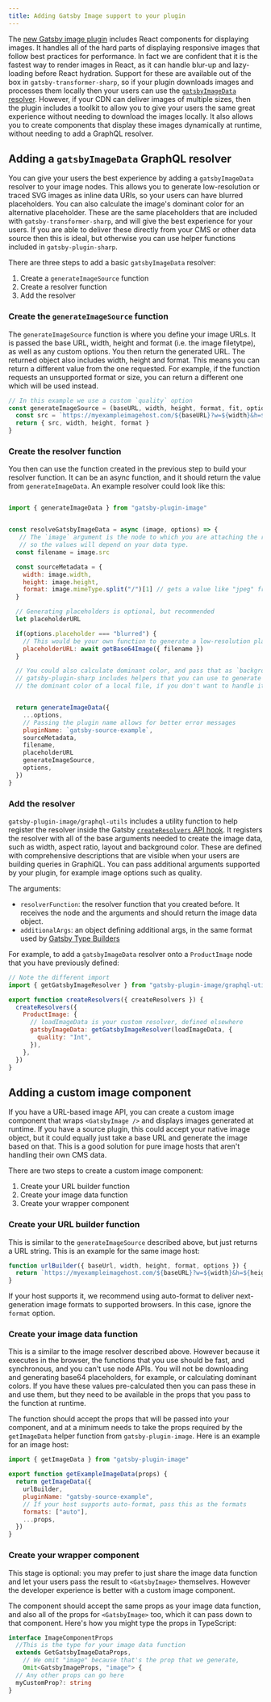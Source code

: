 ```yaml
---
title: Adding Gatsby Image support to your plugin
---
```


The [new Gatsby image plugin](https://www.gatsbyjs.com/docs/how-to/images-and-media/using-gatsby-plugin-image) includes React components for displaying images. It handles all of the hard parts of displaying responsive images that follow best practices for performance. In fact we are confident that it is the fastest way to render images in React, as it can handle blur-up and lazy-loading before React hydration.
Support for these are available out of the box in `gatsby-transformer-sharp`, so if your plugin downloads images and processes them locally then your users can use the [`gatsbyImageData` resolver](https://www.gatsbyjs.com/docs/how-to/images-and-media/using-gatsby-plugin-image#dynamic-images). However, if your CDN can deliver images of multiple sizes, then the plugin includes a toolkit to allow you to give your users the same great experience without needing to download the images locally. It also allows you to create components that display these images dynamically at runtime, without needing to add a GraphQL resolver.

## Adding a `gatsbyImageData` GraphQL resolver

You can give your users the best experience by adding a `gatsbyImageData` resolver to your image nodes. This allows you to generate low-resolution or traced SVG images as inline data URIs, so your users can have blurred placeholders. You can also calculate the image's dominant color for an alternative placeholder. These are the same placeholders that are included with `gatsby-transformer-sharp`, and will give the best experience for your users. If you are able to deliver these directly from your CMS or other data source then this is ideal, but otherwise you can use helper functions included in `gatsby-plugin-sharp`.

There are three steps to add a basic `gatsbyImageData` resolver:

1. Create a `generateImageSource` function
2. Create a resolver function
3. Add the resolver

### Create the `generateImageSource` function

The `generateImageSource` function is where you define your image URLs. It is passed the base URL, width, height and format (i.e. the image filetytpe), as well as any custom options. You then return the generated URL. The returned object also includes width, height and format. This means you can return a different value from the one requested. For example, if the function requests an unsupported format or size, you can return a different one which will be used instead.

```js:title=gatsby-source-example/gatsby-node.js
// In this example we use a custom `quality` option
const generateImageSource = (baseURL, width, height, format, fit, options) => {
  const src = `https://myexampleimagehost.com/${baseURL}?w=${width}&h=${height}&fmt=${format}&q=${options.quality}`
  return { src, width, height, format }
}
```

### Create the resolver function

You then can use the function created in the previous step to build your resolver function. It can be an async function, and it should return the value from `generateImageData`. An example resolver could look like this:

```js::title=gatsby-source-example/gatsby-node.js

import { generateImageData } from "gatsby-plugin-image"


const resolveGatsbyImageData = async (image, options) => {
   // The `image` argument is the node to which you are attaching the resolver,
   // so the values will depend on your data type.
  const filename = image.src

  const sourceMetadata = {
    width: image.width,
    height: image.height,
    format: image.mimeType.split("/")[1] // gets a value like "jpeg" from "image/jpeg"
  }

  // Generating placeholders is optional, but recommended
  let placeholderURL

  if(options.placeholder === "blurred") {
    // This would be your own function to generate a low-resolution placeholder
    placeholderURL: await getBase64Image({ filename })
  }

  // You could also calculate dominant color, and pass that as `backgroundColor`
  // gatsby-plugin-sharp includes helpers that you can use to generate a tracedSVG or calculate
  // the dominant color of a local file, if you don't want to handle it in your plugin


  return generateImageData({
    ...options,
    // Passing the plugin name allows for better error messages
    pluginName: `gatsby-source-example`,
    sourceMetadata,
    filename,
    placeholderURL
    generateImageSource,
    options,
  })
}

```

### Add the resolver

`gatsby-plugin-image/graphql-utils` includes a utility function to help register the resolver inside the Gatsby [`createResolvers` API hook](https://www.gatsbyjs.com/docs/reference/config-files/gatsby-node/#createResolvers). It registers the resolver with all of the base arguments needed to create the image data, such as width, aspect ratio, layout and background color. These are defined with comprehensive descriptions that are visible when your users are building queries in GraphiQL. You can pass additional arguments supported by your plugin, for example image options such as quality.

The arguments:

- `resolverFunction`: the resolver function that you created before. It receives the node and the arguments and should return the image data object.
- `additionalArgs`: an object defining additional args, in the same format used by [Gatsby Type Builders](https://www.gatsbyjs.com/docs/reference/graphql-data-layer/schema-customization/#gatsby-type-builders)

For example, to add a `gatsbyImageData` resolver onto a `ProductImage` node that you have previously defined:

```js:title=gatsby-source-example/gatsby-node.js
// Note the different import
import { getGatsbyImageResolver } from "gatsby-plugin-image/graphql-utils"

export function createResolvers({ createResolvers }) {
  createResolvers({
    ProductImage: {
      // loadImageData is your custom resolver, defined elsewhere
      gatsbyImageData: getGatsbyImageResolver(loadImageData, {
        quality: "Int",
      }),
    },
  })
}
```

## Adding a custom image component

If you have a URL-based image API, you can create a custom image component that wraps `<GatsbyImage />` and displays images generated at runtime. If you have a source plugin, this could accept your native image object, but it could equally just take a base URL and generate the image based on that. This is a good solution for pure image hosts that aren't handling their own CMS data.

There are two steps to create a custom image component:

1. Create your URL builder function
2. Create your image data function
3. Create your wrapper component

### Create your URL builder function

This is similar to the `generateImageSource` described above, but just returns a URL string. This is an example for the same image host:

```js
function urlBuilder({ baseUrl, width, height, format, options }) {
  return `https://myexampleimagehost.com/${baseURL}?w=${width}&h=${height}&fmt=${format}&q=${options.quality}`
}
```

If your host supports it, we recommend using auto-format to deliver next-generation image formats to supported browsers. In this case, ignore the `format` option.

### Create your image data function

This is a similar to the image resolver described above. However because it executes in the browser, the functions that you use should be fast, and synchronous, and you can't use node APIs. You will not be downloading and generating base64 placeholders, for example, or calculating dominant colors. If you have these values pre-calculated then you can pass these in and use them, but they need to be available in the props that you pass to the function at runtime.

The function should accept the props that will be passed into your component, and at a minimum needs to take the props required by the `getImageData` helper function from `gatsby-plugin-image`. Here is an example for an image host:

```js
import { getImageData } from "gatsby-plugin-image"

export function getExampleImageData(props) {
  return getImageData({
    urlBuilder,
    pluginName: "gatsby-source-example",
    // If your host supports auto-format, pass this as the formats
    formats: ["auto"],
    ...props,
  })
}
```

### Create your wrapper component

This stage is optional: you may prefer to just share the image data function and let your users pass the result to `<GatsbyImage>` themselves. However the developer experience is better with a custom image component.

The component should accept the same props as your image data function, and also all of the props for `<GatsbyImage>` too, which it can pass down to that component. Here's how you might type the props in TypeScript:

```typescript
interface ImageComponentProps
  //This is the type for your image data function
  extends GetGatsbyImageDataProps,
    // We omit "image" because that's the prop that we generate,
    Omit<GatsbyImageProps, "image"> {
  // Any other props can go here
  myCustomProp?: string
}
```

<!-- export interface IGetImageDataArgs<OptionsType = {}> {
  baseUrl: string
  /**
   * For constrained and fixed images, the size of the image element
   */
  width?: number
  height?: number
  /**
   * If available, pass the source image width and height
   */
  sourceWidth?: number
  sourceHeight?: number
  /**
   * If only one dimension is passed, then this will be used to calculate the other.
   */
  aspectRatio?: number
  layout?: Layout
  /**
   * Returns a URL based on the passed arguments. Should be a pure function
   */
  urlBuilder: (args: IUrlBuilderArgs<OptionsType>) => string

  /**
   * Should be a data URI
   */
  placeholderURL?: string
  backgroundColor?: string
  /**
   * Used in error messages etc
   */
  pluginName?: string

  /**
   * If you do not support auto-format, pass an array of image types here
   */
  formats?: Array<ImageFormat>

  breakpoints?: Array<number>

  /**
   * Passed to the urlBuilder function
   */
  options?: OptionsType
} -->
